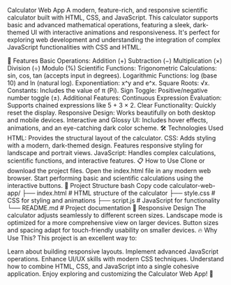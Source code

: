 
Calculator Web App
A modern, feature-rich, and responsive scientific calculator built with HTML, CSS, and JavaScript. This calculator supports basic and advanced mathematical operations, featuring a sleek, dark-themed UI with interactive animations and responsiveness. It's perfect for exploring web development and understanding the integration of complex JavaScript functionalities with CSS and HTML.

🚀 Features
Basic Operations:
Addition (+)
Subtraction (−)
Multiplication (×)
Division (÷)
Modulo (%)
Scientific Functions:
Trigonometric Calculations: sin, cos, tan (accepts input in degrees).
Logarithmic Functions: log (base 10) and ln (natural log).
Exponentiation: x^y and e^x.
Square Roots: √x.
Constants: Includes the value of π (Pi).
Sign Toggle: Positive/negative number toggle (±).
Additional Features:
Continuous Expression Evaluation: Supports chained expressions like 5 + 3 × 2.
Clear Functionality: Quickly reset the display.
Responsive Design: Works beautifully on both desktop and mobile devices.
Interactive and Glossy UI: Includes hover effects, animations, and an eye-catching dark color scheme.
🛠 Technologies Used
HTML: Provides the structural layout of the calculator.
CSS: Adds styling with a modern, dark-themed design. Features responsive styling for landscape and portrait views.
JavaScript: Handles complex calculations, scientific functions, and interactive features.
📋 How to Use
Clone or download the project files.
Open the index.html file in any modern web browser.
Start performing basic and scientific calculations using the interactive buttons.
📂 Project Structure
bash
Copy code
calculator-web-app/
├── index.html      # HTML structure of the calculator
├── style.css       # CSS for styling and animations
├── script.js       # JavaScript for functionality
└── README.md       # Project documentation
📱 Responsive Design
The calculator adjusts seamlessly to different screen sizes.
Landscape mode is optimized for a more comprehensive view on larger devices.
Button sizes and spacing adapt for touch-friendly usability on smaller devices.
🔥 Why Use This?
This project is an excellent way to:

Learn about building responsive layouts.
Implement advanced JavaScript operations.
Enhance UI/UX skills with modern CSS techniques.
Understand how to combine HTML, CSS, and JavaScript into a single cohesive application.
Enjoy exploring and customizing the Calculator Web App! 🎉
